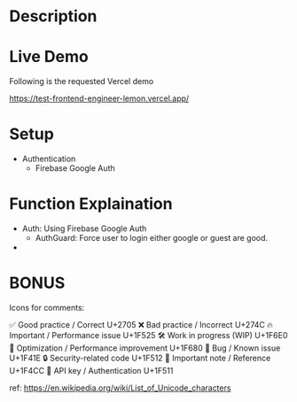# Description

# Live Demo
Following is the requested Vercel demo

https://test-frontend-engineer-lemon.vercel.app/

# Setup

- Authentication
    + Firebase Google Auth 


# Function Explaination
- Auth: Using Firebase Google Auth
    + AuthGuard: Force user to login either google or guest are good.
- 


# BONUS

Icons for comments:

✅	  Good practice / Correct	               U+2705
❌	  Bad practice / Incorrect	               U+274C
🔥	   Important / Performance issue	        U+1F525
🛠	   Work in progress (WIP)	                U+1F6E0
🚀	   Optimization / Performance improvement	U+1F680
🐞	   Bug / Known issue	                    U+1F41E
🔒	   Security-related code	                U+1F512
📌	   Important note / Reference	            U+1F4CC
🔑	   API key / Authentication	                U+1F511

ref: https://en.wikipedia.org/wiki/List_of_Unicode_characters
